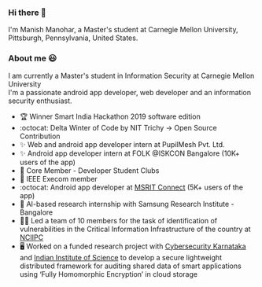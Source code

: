 ### Hi there 👋
I'm Manish Manohar, a Master's student at Carnegie Mellon University, Pittsburgh, Pennsylvania, United States. 

<!--
**Manish-M2018/Manish-M2018** is a ✨ _special_ ✨ repository because its `README.md` (this file) appears on your GitHub profile.-->

### About me :smiley:

I am currently a Master's student in Information Security at Carnegie Mellon University<br>
I'm a passionate android app developer, web developer and an information security enthusiast.

- :trophy: Winner Smart India Hackathon 2019 software edition 
- :octocat: Delta Winter of Code by NIT Trichy -> Open Source Contribution 
- :sparkles: Web and android app developer intern at PupilMesh Pvt. Ltd.
- :sparkles: Android app developer intern at FOLK @ISKCON Bangalore (10K+ users of the app)
- :walking: Core Member - Developer Student Clubs
- :man: IEEE Execom member 
- :octocat: Android app developer at [MSRIT Connect](https://play.google.com/store/apps/details?id=msrit.msritconnect.com.msritconnect&hl=en) (5K+ users of the app)
- :robot: AI-based research internship with Samsung Research Institute - Bangalore
- :guardsman: Led a team of 10 members for the task of identification of vulnerabilities in the Critical Information Infrastructure of the country at [NCIIPC](https://www.nciipc.gov.in/)
- 🖥️ Worked on a funded research project with [Cybersecurity Karnataka](https://cs-coe.iisc.ac.in/) and [Indian Institute of Science](https://iisc.ac.in/) to develop a secure lightweight distributed framework for auditing shared data of smart applications using ‘Fully Homomorphic Encryption’ in cloud storage






